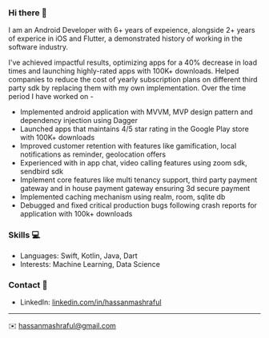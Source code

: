 ### Hi there 👋

I am an Android Developer with 6+ years of expeience, alongside 2+ years of experice in iOS and Flutter, a demonstrated history of working in the software industry. 

I've achieved impactful results, optimizing apps for a 40% decrease in load times and launching highly-rated apps with 100K+ downloads. Helped companies to reduce the cost of yearly subscription plans on different third party sdk by replacing them with my own implementation. Over the time period I have worked on -

- Implemented android application with MVVM, MVP design pattern and dependency injection using Dagger
- Launched apps that maintains 4/5 star rating in the Google Play store with 100K+ downloads
- Improved customer retention with features like gamification, local notifications as reminder, geolocation
offers
- Experienced with in app chat, video calling features using zoom sdk, sendbird sdk
- Implement core features like multi tenancy support, third party payment gateway and in house payment gateway ensuring 3d secure payment
- Implemented caching mechanism using realm, room, sqlite db
- Debugged and fixed critical production bugs following crash reports for application with 100k+ downloads

### Skills 💻
- Languages: Swift, Kotlin, Java, Dart
- Interests: Machine Learning, Data Science

### Contact 📮
- LinkedIn: [linkedin.com/in/hassanmashraful](https://in.linkedin.com/in/hassanmashraful)

---
✉️ hassanmashraful@gmail.com 

